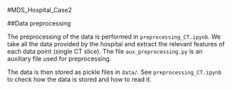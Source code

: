 #MDS_Hospital_Case2

##Data preprocessing

The preprocessing of the data is performed in `preprocessing_CT.ipynb`. We take all the data provided by the hospital and extract the relevant features of each data point (single CT slice).
The file `aux_preprocessing.py` is an auxiliary file used for preprocessing.

The data is then stored as pickle files in `data/`. See `preprocessing_CT.ipynb` to check how the data is stored and how to read it.
